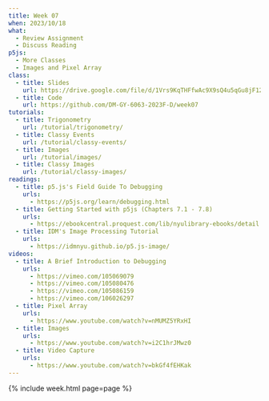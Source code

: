 ```yaml
---
title: Week 07
when: 2023/10/18
what:
  - Review Assignment
  - Discuss Reading
p5js:
  - More Classes
  - Images and Pixel Array
class:
  - title: Slides
    url: https://drive.google.com/file/d/1Vrs9KqTHFfwAc9X9sQ4u5qGu8jF12HlW/
  - title: Code
    url: https://github.com/DM-GY-6063-2023F-D/week07
tutorials:
  - title: Trigonometry
    url: /tutorial/trigonometry/
  - title: Classy Events
    url: /tutorial/classy-events/
  - title: Images
    url: /tutorial/images/
  - title: Classy Images
    url: /tutorial/classy-images/
readings:
  - title: p5.js's Field Guide To Debugging
    urls:
      - https://p5js.org/learn/debugging.html
  - title: Getting Started with p5js (Chapters 7.1 - 7.8)
    urls:
      - https://ebookcentral.proquest.com/lib/nyulibrary-ebooks/detail.action?docID=4333728
  - title: IDM's Image Processing Tutorial
    urls:
      - https://idmnyu.github.io/p5.js-image/
videos:
  - title: A Brief Introduction to Debugging
    urls:
      - https://vimeo.com/105069079
      - https://vimeo.com/105080476
      - https://vimeo.com/105086159
      - https://vimeo.com/106026297
  - title: Pixel Array
    urls:
      - https://www.youtube.com/watch?v=nMUMZ5YRxHI
  - title: Images
    urls:
      - https://www.youtube.com/watch?v=i2C1hrJMwz0
  - title: Video Capture
    urls:
      - https://www.youtube.com/watch?v=bkGf4fEHKak
---
```

{% include week.html page=page %}
